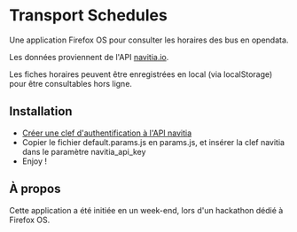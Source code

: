 Transport Schedules
===================

Une application Firefox OS pour consulter les horaires des bus en opendata.

Les données proviennent de l'API [navitia.io](http://navitia.io/).

Les fiches horaires peuvent être enregistrées en local (via localStorage) pour être consultables hors ligne.


Installation
--------------
* [Créer une clef d'authentification à l'API navitia](http://auth.navitia.io/)
* Copier le fichier default.params.js en params.js, et insérer la clef navitia dans le paramètre navitia_api_key
* Enjoy !

À propos
--------------
Cette application a été initiée en un week-end, lors d'un hackathon dédié à Firefox OS.
